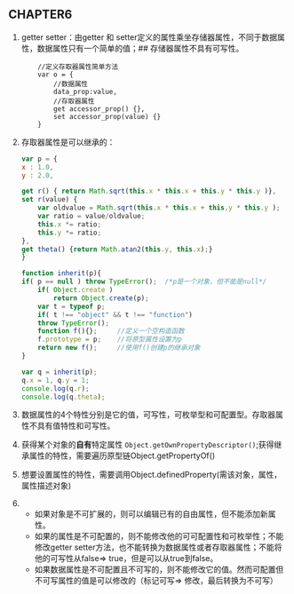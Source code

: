 ## CHAPTER6
1. getter setter：由getter 和 setter定义的属性乘坐存储器属性，不同于数据属性，数据属性只有一个简单的值；## 存储器属性不具有可写性。
    ```
        //定义存取器属性简单方法
        var o = {
            //数据属性
            data_prop:value,
            //存取器属性
            get accessor_prop() {},
            set accessor_prop(value) {}
        }

    ```
2. 存取器属性是可以继承的：
    ```javascript
    var p = {
    x : 1.0,
    y : 2.0,

    get r() { return Math.sqrt(this.x * this.x + this.y * this.y )},
    set r(value) {
        var oldvalue = Math.sqrt(this.x * this.x + this.y * this.y );
        var ratio = value/oldvalue;
        this.x *= ratio;
        this.y *= ratio;
    },
    get theta() {return Math.atan2(this.y, this.x);}
    }

    function inherit(p){
    if( p == null ) throw TypeError();  /*p是一个对象，但不能是null*/
        if( Object.create )   
            return Object.create(p);
        var t = typeof p;
        if( t !== "object" && t !== "function") 
        throw TypeError();
        function f(){};     //定义一个空构造函数
        f.prototype = p;    //将原型属性设置为p
        return new f();     //使用f()创建p的继承对象
    }    

    var q = inherit(p);
    q.x = 1, q.y = 1;
    console.log(q.r);
    console.log(q.theta);
    ```

3. 数据属性的4个特性分别是它的值，可写性，可枚举型和可配置型。存取器属性不具有值特性和可写性。

4. 获得某个对象的**自有**特定属性 `Object.getOwnPropertyDescriptor()`;获得继承属性的特性，需要遍历原型链Object.getPropertyOf()

5. 想要设置属性的特性，需要调用Object.definedProperty(需该对象，属性，属性描述对象)

6. * 如果对象是不可扩展的，则可以编辑已有的自由属性，但不能添加新属性。
    * 如果的属性是不可配置的，则不能修改他的可可配置性和可枚举性；不能修改getter setter方法，也不能转换为数据属性或者存取器属性；不能将他的可写性从false=> true，但是可以从true到false。
    * 如果数据属性是不可配置且不可写的，则不能修改它的值。然而可配置但不可写属性的值是可以修改的（标记可写=> 修改，最后转换为不可写）